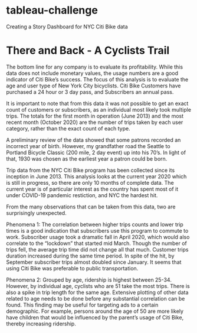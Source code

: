 # tableau-challenge
Creating a Story Dashboard for NYC Citi Bike data
# There and Back - A Cyclists Trail

The bottom line for any company is to evaluate its profitability. While this data does not include monetary values, the usage numbers are a good indicator of Citi Bike’s success. The focus of this analysis is to evaluate the age and user type of New York City bicyclists. Citi Bike Customers have purchased a 24 hour or 3 day pass, and Subscribers an annual pass. 

It is important to note that from this data it was not possible to get an exact count of customers or subscribers, as an individual most likely took multiple trips. The totals for the first month in operation (June 2013) and the most recent month (October 2020) are the number of trips taken by each user category, rather than the exact count of each type.

A preliminary review of the data showed that some patrons recorded an incorrect year of birth.  However, my grandfather road the Seattle to Portland Bicycle Classic (200 mile, 2 day event) up into his 70’s. In light of that, 1930 was chosen as the earliest year a patron could be born.

Trip data from the NYC Citi Bike program has been collected since its inception in June 2013. This analysis looks at the current year 2020 which is still in progress, so there are only 10 months of complete data. The current year is of particular interest as the country has spent most of it under COVID-19 pandemic restiction, and NYC the hardest hit. 

From the many observations that can be taken from this data, two are surprisingly unexpected. 

Phenomena 1: The correlation between higher trips counts and lower trip times is a good indication that subscribers use this program to commute to work. Subscriber usage took a dramatic fall in April 2020, which would also correlate to the “lockdown” that started mid March. Though the number of trips fell, the average trip time did not change all that much. Customer trips duration increased during the same time period. In spite of the hit, by September subscriber trips almost doubled since January. It seems that using Citi Bike was preferable to public transportation.  

Phenomena 2: Grouped by age, ridership is highest between 25-34. However, by individual age, cyclists who are 51 take the most trips. There is also a spike in trip length for the same age. Extensive plotting of other data related to age needs to be done before any substantial correlation can be found. This finding may be useful for targeting ads to a certain demographic. For example, persons around the age of 50 are more likely have children that would be influenced by the parent’s usage of Citi Bike, thereby increasing ridership. 

